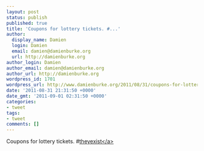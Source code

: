 ```yaml
---
layout: post
status: publish
published: true
title: 'Coupons for lottery tickets. #...'
author:
  display_name: Damien
  login: Damien
  email: damien@damienburke.org
  url: http://damienburke.org
author_login: Damien
author_email: damien@damienburke.org
author_url: http://damienburke.org
wordpress_id: 1701
wordpress_url: http://www.damienburke.org/2011/08/31/coupons-for-lottery-tickets/
date: '2011-08-31 21:31:50 +0000'
date_gmt: '2011-09-01 02:31:50 +0000'
categories:
- tweet
tags:
- tweet
comments: []
---
```

<p>Coupons for lottery tickets. #<a href="http:&#47;&#47;search.twitter.com&#47;search?q=%23theyexist" class="aktt_hashtag">theyexist<&#47;a></p>
